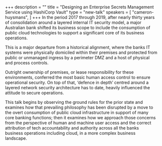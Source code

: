 +++
description = ""
title = "Designing an Enterprise Secrets Management Service using HashiCorp Vault"
type = "new-talk"
speakers = [
        "cameron-huysmans",
]
+++
In the period 2017 through 2019, after nearly thirty years of consolidation around a layered internal IT security model, a major Australian bank shifted its business scope to include the consumption of public cloud technologies to support a significant core of its business operations.

This is a major departure from a historical alignment, where the banks IT systems were physically domiciled within their premises and protected from public or unmanaged ingress by a perimeter DMZ and a host of physical and process controls.

Outright ownership of premises, or lease responsibility for these environments, conferred the most basic human access control to ensure operational security.  On top of that, ‘defence in depth’ centred around a layered network security architecture has to date, heavily influenced the attitude to secure operations.

This talk begins by observing the ground rules for the prior state and examines how that prevailing philosophy has been disrupted by a move to the overt consumption of public cloud infrastructure in support of many core banking functions; then it examines how we approach those concerns from the perspective of human and machine user access and the correct attribution of tech accountability and authority across all the banks business operations including cloud, in a more complex business landscape.